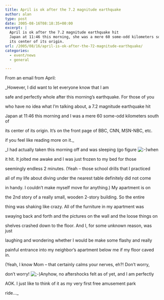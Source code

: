 ```yaml
---
title: April is ok after the 7.2 magnitude earthquake
author: alan
type: post
date: 2005-08-16T08:18:35+00:00
excerpt: |
  April is ok after the 7.2 magnitude earthquake hit
  Japan at 11:46 this morning, she was a mere 60 some-odd kilometers south of
  its center of its origin.
url: /2005/08/16/april-is-ok-after-the-72-magnitude-earthquake/
categories:
  - event/news
  - general

---
```

From an email from April:

_However, I did want to let everyone know that I am

safe and perfectly whole after this morning&#8217;s earthquake. For those of you

who have no idea what I&#8217;m talking about, a 7.2 magnitude earthquake hit

Japan at 11:46 this morning and I was a mere 60 some-odd kilometers south of

its center of its origin. It&#8217;s on the front page of BBC, CNN, MSN-NBC, etc.

if you feel like reading more on it._

_I had actually taken this morning off and was sleeping (go figure   <img src="http://zeroasterisk.com/wp-includes/images/smilies/icon_smile.gif" alt=":-)" class="wp-smiley" />when

it hit. It jolted me awake and I was just frozen to my bed for those

seemingly endless 2 minutes. (Yeah &#8211; those school drills that I practiced

all of my life about diving under the nearest table definitely did not come

in handy. I couldn&#8217;t make myself move for anything.) My apartment is on

the 2nd story of a really small, wooden 2-story building. So the entire

thing was shaking like crazy. All of the furniture in my apartment was

swaying back and forth and the pictures on the wall and the loose things on

shelves crashed down to the floor. And I, for some unknown reason, was just

laughing and wondering whether I would be make some flashy and really

painful entrance into my neighbor&#8217;s apartment below me if my floor caved in.

(Yeah, I know Mom &#8211; that certainly calms your nerves, eh?! Don&#8217;t worry,

don&#8217;t worry!   <img src="http://zeroasterisk.com/wp-includes/images/smilies/icon_wink.gif" alt=";-)" class="wp-smiley" />Anyhow, no aftershocks felt as of yet, and I am perfectly

AOK. I just like to think of it as my very first free amusement park

ride&#8230;_

